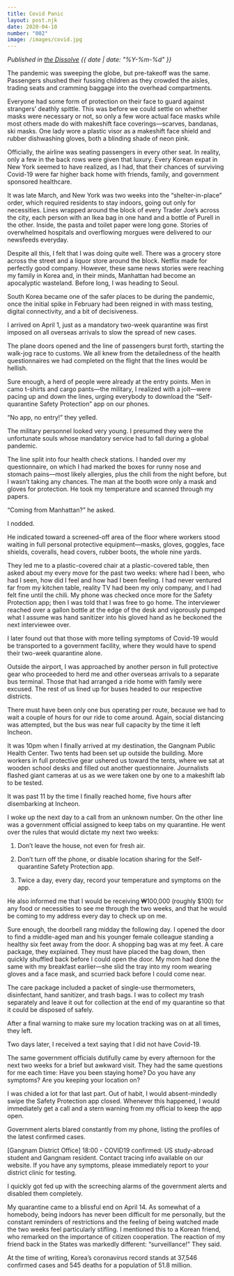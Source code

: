 ```yaml
---
title: Covid Panic
layout: post.njk
date: 2020-04-10
number: "002"
image: /images/covid.jpg
---
```


<!-- <img src="/images/covid.jpg" alt="Description" width="1000"> -->

*Published in [the Dissolve](https://thedissolve.kr/) {{ date | date: "%Y-%m-%d" }}*

The pandemic was sweeping the globe, but pre-takeoff was the same. Passengers shushed their fussing children as they crowded the aisles, trading seats and cramming baggage into the overhead compartments.

Everyone had some form of protection on their face to guard against strangers’ deathly spittle. This was before we could settle on whether masks were necessary or not, so only a few wore actual face masks while most others made do with makeshift face coverings—scarves, bandanas, ski masks. One lady wore a plastic visor as a makeshift face shield and rubber dishwashing gloves, both a blinding shade of neon pink.

Officially, the airline was seating passengers in every other seat. In reality, only a few in the back rows were given that luxury. Every Korean expat in New York seemed to have realized, as I had, that their chances of surviving Covid-19 were far higher back home with friends, family, and government sponsored healthcare.

It was late March, and New York was two weeks into the “shelter-in-place” order, which required residents to stay indoors, going out only for necessities. Lines wrapped around the block of every Trader Joe’s across the city, each person with an Ikea bag in one hand and a bottle of Purell in the other. Inside, the pasta and toilet paper were long gone. Stories of overwhelmed hospitals and overflowing morgues were delivered to our newsfeeds everyday.

Despite all this, I felt that I was doing quite well. There was a grocery store across the street and a liquor store around the block. Netflix made for perfectly good company. However, these same news stories were reaching my family in Korea and, in their minds, Manhattan had become an apocalyptic wasteland. Before long, I was heading to Seoul.

South Korea became one of the safer places to be during the pandemic, once the initial spike in February had been reigned in with mass testing, digital connectivity, and a bit of decisiveness.

I arrived on April 1, just as a mandatory two-week quarantine was first imposed on all overseas arrivals to slow the spread of new cases.

The plane doors opened and the line of passengers burst forth, starting the walk-jog race to customs. We all knew from the detailedness of the health questionnaires we had completed on the flight that the lines would be hellish.

Sure enough, a herd of people were already at the entry points. Men in camo t-shirts and cargo pants—the military, I realized with a jolt—were pacing up and down the lines, urging everybody to download the “Self-quarantine Safety Protection” app on our phones.

“No app, no entry!” they yelled.

The military personnel looked very young. I presumed they were the unfortunate souls whose mandatory service had to fall during a global pandemic.

The line split into four health check stations. I handed over my questionnaire, on which I had marked the boxes for runny nose and stomach pains—most likely allergies, plus the chili from the night before, but I wasn’t taking any chances. The man at the booth wore only a mask and gloves for protection. He took my temperature and scanned through my papers.

“Coming from Manhattan?” he asked.

I nodded.

He indicated toward a screened-off area of the floor where workers stood waiting in full personal protective equipment—masks, gloves, goggles, face shields, coveralls, head covers, rubber boots, the whole nine yards.

They led me to a plastic-covered chair at a plastic-covered table, then asked about my every move for the past two weeks: where had I been, who had I seen, how did I feel and how had I been feeling. I had never ventured far from my kitchen table, reality TV had been my only company, and I had felt fine until the chili. My phone was checked once more for the Safety Protection app; then I was told that I was free to go home. The interviewer reached over a gallon bottle at the edge of the desk and vigorously pumped what I assume was hand sanitizer into his gloved hand as he beckoned the next interviewee over.

I later found out that those with more telling symptoms of Covid-19 would be transported to a government facility, where they would have to spend their two-week quarantine alone.

Outside the airport, I was approached by another person in full protective gear who proceeded to herd me and other overseas arrivals to a separate bus terminal. Those that had arranged a ride home with family were excused. The rest of us lined up for buses headed to our respective districts.

There must have been only one bus operating per route, because we had to wait a couple of hours for our ride to come around. Again, social distancing was attempted, but the bus was near full capacity by the time it left Incheon.

It was 10pm when I finally arrived at my destination, the Gangnam Public Health Center. Two tents had been set up outside the building. More workers in full protective gear ushered us toward the tents, where we sat at wooden school desks and filled out another questionnaire. Journalists flashed giant cameras at us as we were taken one by one to a makeshift lab to be tested.

It was past 11 by the time I finally reached home, five hours after disembarking at Incheon.

I woke up the next day to a call from an unknown number. On the other line was a government official assigned to keep tabs on my quarantine. He went over the rules that would dictate my next two weeks:

1. Don’t leave the house, not even for fresh air.

2. Don’t turn off the phone, or disable location sharing for the Self-quarantine Safety Protection app.

3. Twice a day, every day, record your temperature and symptoms on the app.

He also informed me that I would be receiving ₩100,000 (roughly $100) for any food or necessities to see me through the two weeks, and that he would be coming to my address every day to check up on me.

Sure enough, the doorbell rang midday the following day. I opened the door to find a middle-aged man and his younger female colleague standing a healthy six feet away from the door. A shopping bag was at my feet. A care package, they explained. They must have placed the bag down, then quickly shuffled back before I could open the door. My mom had done the same with my breakfast earlier—she slid the tray into my room wearing gloves and a face mask, and scurried back before I could come near.

The care package included a packet of single-use thermometers, disinfectant, hand sanitizer, and trash bags. I was to collect my trash separately and leave it out for collection at the end of my quarantine so that it could be disposed of safely.

After a final warning to make sure my location tracking was on at all times, they left.

Two days later, I received a text saying that I did not have Covid-19.

The same government officials dutifully came by every afternoon for the next two weeks for a brief but awkward visit. They had the same questions for me each time: Have you been staying home? Do you have any symptoms? Are you keeping your location on?

I was chided a lot for that last part. Out of habit, I would absent-mindedly swipe the Safety Protection app closed. Whenever this happened, I would immediately get a call and a stern warning from my official to keep the app open.

Government alerts blared constantly from my phone, listing the profiles of the latest confirmed cases.

[Gangnam District Office] 18:00 - COVID19 confirmed: US study-abroad student and Gangnam resident. Contact tracing info available on our website. If you have any symptoms, please immediately report to your district clinic for testing.

I quickly got fed up with the screeching alarms of the government alerts and disabled them completely.

My quarantine came to a blissful end on April 14. As somewhat of a homebody, being indoors has never been difficult for me personally, but the constant reminders of restrictions and the feeling of being watched made the two weeks feel particularly stifling. I mentioned this to a Korean friend, who remarked on the importance of citizen cooperation. The reaction of my friend back in the States was markedly different: “surveillance!” They said.

At the time of writing, Korea’s coronavirus record stands at 37,546 confirmed cases and 545 deaths for a population of 51.8 million.